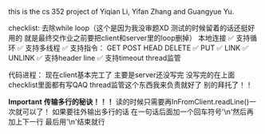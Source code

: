 this is the cs 352 project of Yiqian Li, Yifan Zhang and Guangyue Yu.

checklist:
去除while loop（这个是因为我没审题XD 测试的时候留着的话还挺好用的 就是最终交作业之前要把client和server里的loop删掉）
本地连接 ✅
支持循环 ✅
支持多线程 ✅
支持指令：
    GET
    POST
    HEAD
    DELETE ✅
    PUT ✅
    LINK ✅
    UNLINK ✅
支持header line ✅
支持timeout
thread监管

代码进程：
  现在client基本完工了 主要是server还没写完 没写完的在上面checklist里面都有写QAQ thread监管这个东西我来负责就好了 别的拜托了！！

******Important******
**传输多行的秘诀！！！**
读的时候只需要再InFromClient.readLine()一次就可以了！
如果要往外输出多行的话 在一句话后面加一个回车符号'\n'然后再加上下一行 最后用'\n'结束就行
